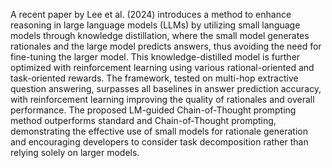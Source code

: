 A recent paper by Lee et al. (2024) introduces a method to enhance reasoning in large language models (LLMs) by utilizing small language models through knowledge distillation, where the small model generates rationales and the large model predicts answers, thus avoiding the need for fine-tuning the larger model. This knowledge-distilled model is further optimized with reinforcement learning using various rational-oriented and task-oriented rewards. The framework, tested on multi-hop extractive question answering, surpasses all baselines in answer prediction accuracy, with reinforcement learning improving the quality of rationales and overall performance. The proposed LM-guided Chain-of-Thought prompting method outperforms standard and Chain-of-Thought prompting, demonstrating the effective use of small models for rationale generation and encouraging developers to consider task decomposition rather than relying solely on larger models.